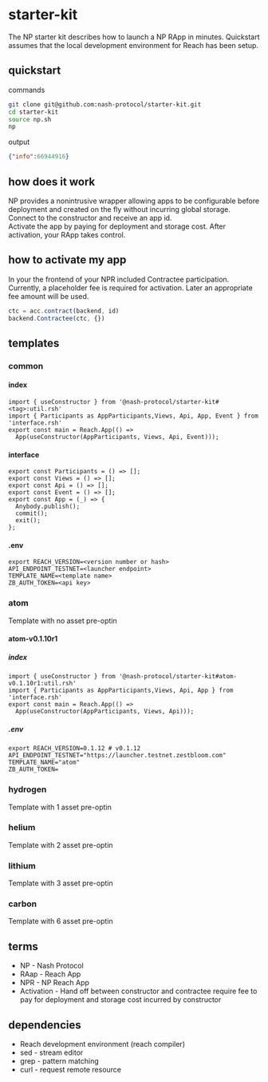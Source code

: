 # starter-kit

The NP starter kit describes how to launch a NP RApp in minutes. Quickstart assumes that the local development environment for Reach has been setup.

## quickstart

commands
```bash
git clone git@github.com:nash-protocol/starter-kit.git 
cd starter-kit 
source np.sh 
np
```

output
```json
{"info":66944916}
```

## how does it work

NP provides a nonintrusive wrapper allowing apps to be configurable before deployment and created on the fly without incurring global storage.   
Connect to the constructor and receive an app id.   
Activate the app by paying for deployment and storage cost. 
After activation, your RApp takes control.

## how to activate my app

In your the frontend of your NPR included Contractee participation. Currently, a placeholder fee is required for activation. Later an appropriate fee amount will be used.

```js
ctc = acc.contract(backend, id)
backend.Contractee(ctc, {})
```

## templates

### common

#### index

```
import { useConstructor } from '@nash-protocol/starter-kit#<tag>:util.rsh'
import { Participants as AppParticipants,Views, Api, App, Event } from 'interface.rsh'
export const main = Reach.App(() => 
  App(useConstructor(AppParticipants, Views, Api, Event)));
```

#### interface

```
export const Participants = () => [];
export const Views = () => [];
export const Api = () => [];
export const Event = () => [];
export const App = (_) => {
  Anybody.publish();
  commit();
  exit();
};
```

#### .env

```
export REACH_VERSION=<version number or hash>
API_ENDPOINT_TESTNET=<launcher endpoint>
TEMPLATE_NAME=<template name>
ZB_AUTH_TOKEN=<api key>
```

### atom

Template with no asset pre-optin

#### atom-v0.1.10r1

##### index

```
import { useConstructor } from '@nash-protocol/starter-kit#atom-v0.1.10r1:util.rsh'
import { Participants as AppParticipants,Views, Api, App } from 'interface.rsh'
export const main = Reach.App(() => 
  App(useConstructor(AppParticipants, Views, Api)));
```

##### .env

```
export REACH_VERSION=0.1.12 # v0.1.12
API_ENDPOINT_TESTNET="https://launcher.testnet.zestbloom.com"
TEMPLATE_NAME="atom"
ZB_AUTH_TOKEN=
```

### hydrogen

Template with 1 asset pre-optin

### helium

Template with 2 asset pre-optin

### lithium

Template with 3 asset pre-optin

### carbon

Template with 6 asset pre-optin

## terms

- NP - Nash Protocol
- RAap - Reach App
- NPR - NP Reach App
- Activation - Hand off between constructor and contractee require fee to pay for deployment and storage cost incurred by constructor

## dependencies

- Reach development environment (reach compiler)
- sed - stream editor
- grep - pattern matching
- curl - request remote resource


